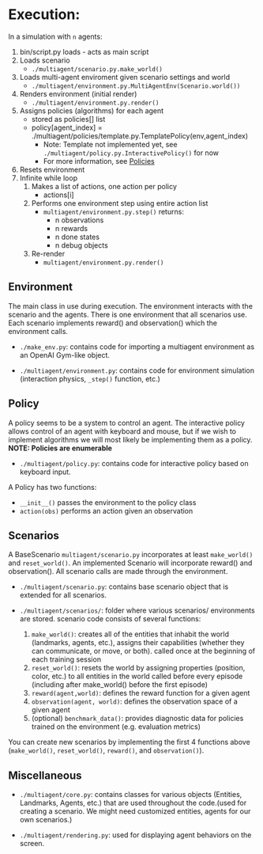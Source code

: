# Execution:

In a simulation with `n` agents:

1. bin/script.py loads - acts as main script
2. Loads scenario
    - `./multiagent/scenario.py.make_world()`
3. Loads multi-agent enviroment given scenario settings and world
    - `./multiagent/environment.py.MultiAgentEnv(Scenario.world())`
4. Renders environment (initial render)
    - `./multiagent/environment.py.render()`
5. Assigns policies (algorithms) for each agent
    - stored as policies[] list
    - policy[agent_index] = ./multiagent/policies/template.py.TemplatePolicy(env,agent_index)
        - Note: Template not implemented yet, see `./multiagent/policy.py.InteractivePolicy()` for now
        - For more information, see [Policies](#POLICIES)
6. Resets environment
7. Infinite while loop
    1. Makes a list of actions, one action per policy
        - actions[i]
    2. Performs one environment step using entire action list
        - `multiagent/environment.py.step()` returns:
            - n observations
            - n rewards
            - n done states
            - n debug objects
    3. Re-render
        - `multiagent/environment.py.render()`

## Environment

The main class in use during execution. The environment interacts with the scenario and the agents. There is one environment that all scenarios use. Each scenario implements reward() and observation() which the environment calls.

- `./make_env.py`: contains code for importing a multiagent environment as an OpenAI Gym-like object.

- `./multiagent/environment.py`: contains code for environment simulation (interaction physics, `_step()` function, etc.)

## Policy <a name="POLICIES"></a>

A policy seems to be a system to control an agent. The interactive policy allows control of an agent with keyboard and mouse, but if we wish to implement algorithms we will most likely be implementing them as a policy. **NOTE: Policies are enumerable**

- `./multiagent/policy.py`: contains code for interactive policy based on keyboard input.

A Policy has two functions:

- `__init__()` passes the environment to the policy class
- `action(obs)` performs an action given an observation


## Scenarios

A BaseScenario `multiagent/scenario.py` incorporates at least `make_world()` and `reset_world()`. An implemented Scenario will incorporate reward() and observation(). All scenario calls are made through the environment.

- `./multiagent/scenario.py`: contains base scenario object that is extended for all scenarios.

- `./multiagent/scenarios/`: folder where various scenarios/ environments are stored. scenario code consists of several functions:
    1) `make_world()`: creates all of the entities that inhabit the world (landmarks, agents, etc.), assigns their capabilities (whether they can communicate, or move, or both).
     called once at the beginning of each training session
    2) `reset_world()`: resets the world by assigning properties (position, color, etc.) to all entities in the world
    called before every episode (including after make_world() before the first episode)
    3) `reward(agent,world)`: defines the reward function for a given agent
    4) `observation(agent, world)`: defines the observation space of a given agent
    5) (optional) `benchmark_data()`: provides diagnostic data for policies trained on the environment (e.g. evaluation metrics)

You can create new scenarios by implementing the first 4 functions above (`make_world()`, `reset_world()`, `reward()`, and `observation()`).

## Miscellaneous

- `./multiagent/core.py`: contains classes for various objects (Entities, Landmarks, Agents, etc.) that are used throughout the code.(used for creating a scenario. We might need customized entities, agents for our own scenarios.)

- `./multiagent/rendering.py`: used for displaying agent behaviors on the screen.


